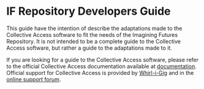 # IF Repository Developers Guide

This guide have the intention of describe the adaptations made to the Collective Access software to fit the needs of the Imagining Futures Repository. It is not intended to be a complete guide to the Collective Access software, but rather a guide to the adaptations made to it.

If you are looking for a guide to the Collective Access software, please refer to the official Collective Access documentation available at [documentation](https://manual.collectiveaccess.org/). Official support for Collective Access is provided by [Whirl-i-Gig](https://www.whirl-i-gig.com/) and in the [online support forum](https://support.collectiveaccess.org/).
